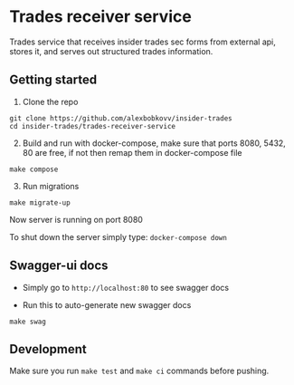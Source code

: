 # Trades receiver service


Trades service that receives insider trades sec forms from external api, stores it, and serves out structured trades information.

## Getting started
1. Clone the repo
```
git clone https://github.com/alexbobkovv/insider-trades
cd insider-trades/trades-receiver-service
```
2. Build and run with docker-compose, make sure that ports 8080, 5432, 80 are free, if not then remap them in docker-compose file
```
make compose
```
3. Run migrations
```
make migrate-up
```
Now server is running on port 8080

To shut down the server simply type: ```docker-compose down```
## Swagger-ui docs
- Simply go to ```http://localhost:80``` to see swagger docs

- Run this to auto-generate new swagger docs
```
make swag
```
## Development
Make sure you run ``make test`` and ``make ci`` commands before pushing.